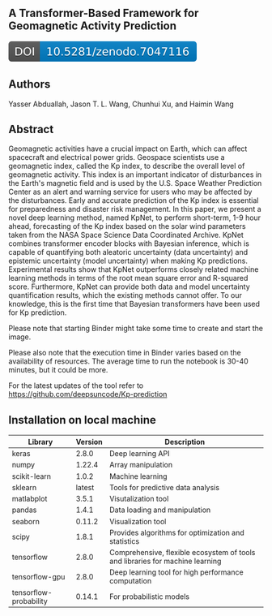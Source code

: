 ## A Transformer-Based Framework for Geomagnetic Activity Prediction<br>
[![DOI](https://github.com/ccsc-tools/zenodo_icons/blob/main/icons/kp.svg)](https://doi.org/10.5281/zenodo.7047116)


## Authors
Yasser Abduallah, Jason T. L. Wang, Chunhui Xu, and Haimin Wang

## Abstract

Geomagnetic activities have a crucial impact on Earth, which can affect spacecraft and electrical power grids.
Geospace scientists use a geomagnetic index,
called the Kp index,
to describe the overall level of geomagnetic activity.
This index is an important indicator of disturbances in the Earth's magnetic field 
and is used by the U.S. Space Weather Prediction Center as an alert and warning service
for users who may be affected by the disturbances.
Early and accurate prediction of the Kp index is essential for 
preparedness and disaster risk management. 
In this paper, we present a novel deep learning method, named KpNet, 
to perform short-term, 1-9 hour ahead, forecasting of the Kp index 
based on the solar wind parameters taken from the NASA Space Science Data Coordinated Archive. 
KpNet combines transformer encoder blocks with Bayesian inference, 
which is capable of quantifying both aleatoric uncertainty (data uncertainty) and 
epistemic uncertainty (model uncertainty)
when making Kp predictions. 
Experimental results show that KpNet outperforms closely related machine learning methods 
in terms of the root mean square error and R-squared score. 
Furthermore, KpNet can provide both data and model uncertainty quantification results, which the existing methods cannot offer.
To our knowledge, this is the first time that
Bayesian transformers have been used for Kp prediction.


Please note that starting Binder might take some time to create and start the image.

Please also note that the execution time in Binder varies based on the availability of resources. The average time to run the notebook is 30-40 minutes, but it could be more.

For the latest updates of the tool refer to https://github.com/deepsuncode/Kp-prediction

## Installation on local machine
|Library | Version   | Description  |
|---|---|---|
|keras| 2.8.0 | Deep learning API|
|numpy| 1.22.4| Array manipulation|
|scikit-learn| 1.0.2| Machine learning|
|sklearn| latest| Tools for predictive data analysis|
|matlabplot| 3.5.1| Visutalization tool|
| pandas|1.4.1| Data loading and manipulation|
| seaborn | 0.11.2| Visualization tool|
| scipy | 1.8.1| Provides algorithms for optimization and statistics|
| tensorflow| 2.8.0| Comprehensive, flexible ecosystem of tools and libraries for machine learning |
| tensorflow-gpu| 2.8.0| Deep learning tool for high performance computation |
|tensorflow-probability | 0.14.1| For probabilistic models|
